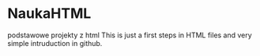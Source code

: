 # NaukaHTML
podstawowe projekty z html
This is just a first steps in HTML files and very simple intruduction in github.
